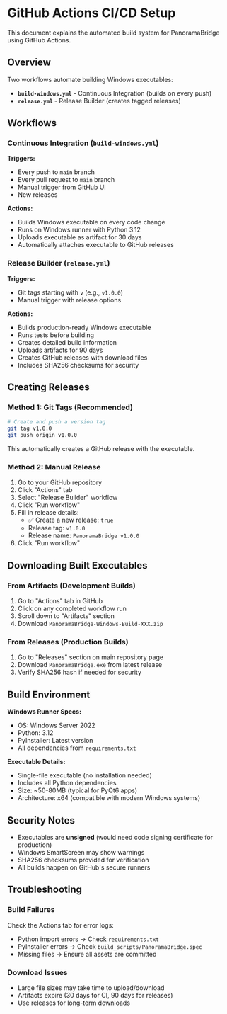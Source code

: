 # GitHub Actions CI/CD Setup

This document explains the automated build system for PanoramaBridge using GitHub Actions.

## Overview

Two workflows automate building Windows executables:
- **`build-windows.yml`** - Continuous Integration (builds on every push)
- **`release.yml`** - Release Builder (creates tagged releases)

## Workflows

### Continuous Integration (`build-windows.yml`)
**Triggers:**
- Every push to `main` branch
- Every pull request to `main` branch  
- Manual trigger from GitHub UI
- New releases

**Actions:**
- Builds Windows executable on every code change
- Runs on Windows runner with Python 3.12
- Uploads executable as artifact for 30 days
- Automatically attaches executable to GitHub releases

### Release Builder (`release.yml`)
**Triggers:**
- Git tags starting with `v` (e.g., `v1.0.0`)
- Manual trigger with release options

**Actions:**
- Builds production-ready Windows executable
- Runs tests before building
- Creates detailed build information
- Uploads artifacts for 90 days
- Creates GitHub releases with download files
- Includes SHA256 checksums for security

## Creating Releases

### Method 1: Git Tags (Recommended)
```bash
# Create and push a version tag
git tag v1.0.0
git push origin v1.0.0
```
This automatically creates a GitHub release with the executable.

### Method 2: Manual Release
1. Go to your GitHub repository
2. Click "Actions" tab
3. Select "Release Builder" workflow
4. Click "Run workflow"
5. Fill in release details:
   - ✅ Create a new release: `true`
   - Release tag: `v1.0.0`  
   - Release name: `PanoramaBridge v1.0.0`
6. Click "Run workflow"

## Downloading Built Executables

### From Artifacts (Development Builds)
1. Go to "Actions" tab in GitHub
2. Click on any completed workflow run
3. Scroll down to "Artifacts" section
4. Download `PanoramaBridge-Windows-Build-XXX.zip`

### From Releases (Production Builds)  
1. Go to "Releases" section on main repository page
2. Download `PanoramaBridge.exe` from latest release
3. Verify SHA256 hash if needed for security

## Build Environment

**Windows Runner Specs:**
- OS: Windows Server 2022
- Python: 3.12
- PyInstaller: Latest version
- All dependencies from `requirements.txt`

**Executable Details:**
- Single-file executable (no installation needed)
- Includes all Python dependencies
- Size: ~50-80MB (typical for PyQt6 apps)
- Architecture: x64 (compatible with modern Windows systems)

## Security Notes

- Executables are **unsigned** (would need code signing certificate for production)
- Windows SmartScreen may show warnings
- SHA256 checksums provided for verification
- All builds happen on GitHub's secure runners

## Troubleshooting

### Build Failures
Check the Actions tab for error logs:
- Python import errors → Check `requirements.txt`
- PyInstaller errors → Check `build_scripts/PanoramaBridge.spec`
- Missing files → Ensure all assets are committed

### Download Issues
- Large file sizes may take time to upload/download
- Artifacts expire (30 days for CI, 90 days for releases)
- Use releases for long-term downloads
